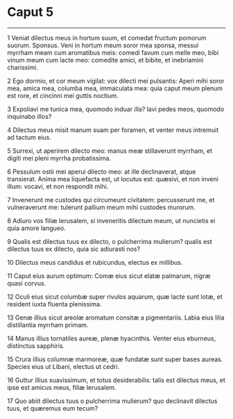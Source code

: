 # Caput 5

***

1 Veniat dilectus meus in hortum suum, et comedat fructum pomorum suorum. Sponsus. Veni in hortum meum soror mea sponsa, messui myrrham meam cum aromatibus meis: comedi favum cum melle meo, bibi vinum meum cum lacte meo: comedite amici, et bibite, et inebriamini charissimi.

2 Ego dormio, et cor meum vigilat: vox dilecti mei pulsantis: Aperi mihi soror mea, amica mea, columba mea, immaculata mea: quia caput meum plenum est rore, et cincinni mei guttis noctium.

3 Expoliavi me tunica mea, quomodo induar illa? lavi pedes meos, quomodo inquinabo illos?

4 Dilectus meus misit manum suam per foramen, et venter meus intremuit ad tactum eius.

5 Surrexi, ut aperirem dilecto meo: manus meæ stillaverunt myrrham, et digiti mei pleni myrrha probatissima.

6 Pessulum ostii mei aperui dilecto meo: at ille declinaverat, atque transierat. Anima mea liquefacta est, ut locutus est: quæsivi, et non inveni illum: vocavi, et non respondit mihi.

7 Invenerunt me custodes qui circumeunt civitatem: percusserunt me, et vulneraverunt me: tulerunt pallium meum mihi custodes murorum.

8 Adiuro vos filiæ Ierusalem, si inveneritis dilectum meum, ut nuncietis ei quia amore langueo.

9 Qualis est dilectus tuus ex dilecto, o pulcherrima mulierum? qualis est dilectus tuus ex dilecto, quia sic adiurasti nos?

10 Dilectus meus candidus et rubicundus, electus ex millibus.

11 Caput eius aurum optimum: Comæ eius sicut elatæ palmarum, nigræ quasi corvus.

12 Oculi eius sicut columbæ super rivulos aquarum, quæ lacte sunt lotæ, et resident iuxta fluenta plenissima.

13 Genæ illius sicut areolæ aromatum consitæ a pigmentariis. Labia eius lilia distillantia myrrham primam.

14 Manus illius tornatiles aureæ, plenæ hyacinthis. Venter eius eburneus, distinctus sapphiris.

15 Crura illius columnæ marmoreæ, quæ fundatæ sunt super bases aureas. Species eius ut Libani, electus ut cedri.

16 Guttur illius suavissimum, et totus desiderabilis: talis est dilectus meus, et ipse est amicus meus, filiæ Ierusalem.

17 Quo abiit dilectus tuus o pulcherrima mulierum? quo declinavit dilectus tuus, et quæremus eum tecum?

